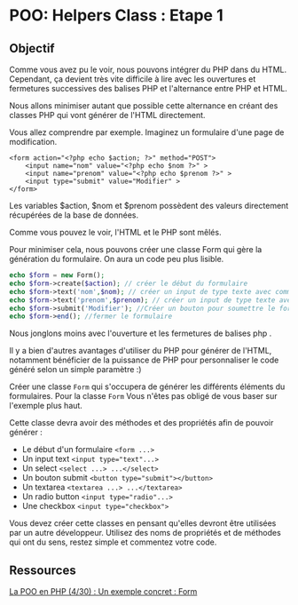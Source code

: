 # POO: Helpers Class : Etape 1

## Objectif

Comme vous avez pu le voir, nous pouvons intégrer du PHP dans du HTML. Cependant, ça devient très vite difficile à lire avec les ouvertures et fermetures successives des balises PHP et l'alternance entre PHP et HTML.

Nous allons minimiser autant que possible cette alternance en créant des classes PHP qui vont générer de l'HTML directement.

Vous allez comprendre par exemple. Imaginez un formulaire d'une page de modification.

```
<form action="<?php echo $action; ?>" method="POST">
    <input name="nom" value="<?php echo $nom ?>" >
    <input name="prenom" value="<?php echo $prenom ?>" >
    <input type="submit" value="Modifier" >
</form>
```

Les variables $action, $nom et $prenom possèdent des valeurs directement récupérées de la base de données.

Comme vous pouvez le voir, l'HTML et le PHP sont mêlés.

Pour minimiser cela, nous pouvons créer une classe Form qui gère la génération du formulaire. On aura un code peu plus lisible.


```php
echo $form = new Form();
echo $form->create($action); // créer le début du formulaire
echo $form->text('nom',$nom); // créer un input de type texte avec comme valeur par défaut $nom
echo $form->text('prenom',$prenom); // créer un input de type texte avec comme valeur par défaut $prenom
echo $form->submit('Modifier'); //Créer un bouton pour soumettre le formulaire se nommant Modifier
echo $form->end(); //fermer le formulaire
```

Nous jonglons moins avec l'ouverture et les fermetures de balises php <?php ?>.

Il y a bien d'autres avantages d'utiliser du PHP pour générer de l'HTML, notamment bénéficier de la puissance de PHP pour personnaliser le code généré selon un simple paramètre :) 

Créer une classe `Form` qui s'occupera de générer les différents éléments du formulaires. 
Pour la classe `Form` Vous n'êtes pas obligé de vous baser sur l'exemple plus haut.

Cette classe devra avoir des méthodes et des propriétés afin de pouvoir générer :

- Le début d'un formulaire `<form ...>`
- Un input text `<input type="text"...>`
- Un select `<select ...> ...</select>`
- Un bouton submit `<button type="submit"></button>`
- Un textarea `<textarea ...> ...</textarea>`
- Un radio button `<input type="radio"...>`
- Une checkbox `<input type="checkbox">`

Vous devez créer cette classes en pensant qu'elles devront être utilisées par un autre développeur. 
Utilisez des noms de propriétés et de méthodes qui ont du sens, restez simple et commentez votre code.

## Ressources

[La POO en PHP (4/30) : Un exemple concret : Form](https://www.youtube.com/watch?v=rTGmcdFAWqw)

